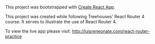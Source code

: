 This project was bootstrapped with [Create React App](https://github.com/facebookincubator/create-react-app).

This project was created while following Treehouses' React Router 4 course.
It serves to illustrate the use of React Router 4.

To view the live app please visit: http://luisreneonate.com/react-router-practice
